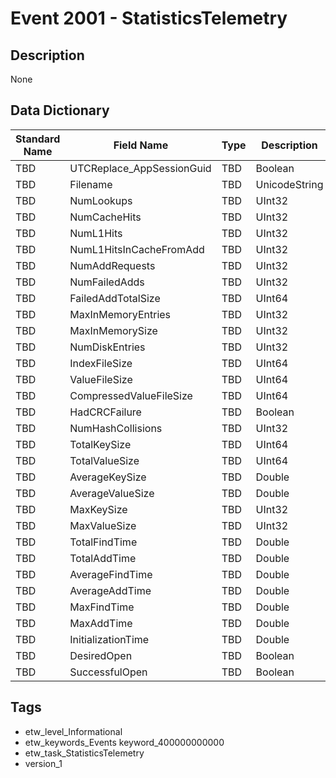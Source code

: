 # Event 2001 - StatisticsTelemetry

## Description
None

## Data Dictionary
|Standard Name|Field Name|Type|Description|Sample Value|
|---|---|---|---|---|
|TBD|UTCReplace_AppSessionGuid|TBD|Boolean|None|None|
|TBD|Filename|TBD|UnicodeString|None|None|
|TBD|NumLookups|TBD|UInt32|None|None|
|TBD|NumCacheHits|TBD|UInt32|None|None|
|TBD|NumL1Hits|TBD|UInt32|None|None|
|TBD|NumL1HitsInCacheFromAdd|TBD|UInt32|None|None|
|TBD|NumAddRequests|TBD|UInt32|None|None|
|TBD|NumFailedAdds|TBD|UInt32|None|None|
|TBD|FailedAddTotalSize|TBD|UInt64|None|None|
|TBD|MaxInMemoryEntries|TBD|UInt32|None|None|
|TBD|MaxInMemorySize|TBD|UInt32|None|None|
|TBD|NumDiskEntries|TBD|UInt32|None|None|
|TBD|IndexFileSize|TBD|UInt64|None|None|
|TBD|ValueFileSize|TBD|UInt64|None|None|
|TBD|CompressedValueFileSize|TBD|UInt64|None|None|
|TBD|HadCRCFailure|TBD|Boolean|None|None|
|TBD|NumHashCollisions|TBD|UInt32|None|None|
|TBD|TotalKeySize|TBD|UInt64|None|None|
|TBD|TotalValueSize|TBD|UInt64|None|None|
|TBD|AverageKeySize|TBD|Double|None|None|
|TBD|AverageValueSize|TBD|Double|None|None|
|TBD|MaxKeySize|TBD|UInt32|None|None|
|TBD|MaxValueSize|TBD|UInt32|None|None|
|TBD|TotalFindTime|TBD|Double|None|None|
|TBD|TotalAddTime|TBD|Double|None|None|
|TBD|AverageFindTime|TBD|Double|None|None|
|TBD|AverageAddTime|TBD|Double|None|None|
|TBD|MaxFindTime|TBD|Double|None|None|
|TBD|MaxAddTime|TBD|Double|None|None|
|TBD|InitializationTime|TBD|Double|None|None|
|TBD|DesiredOpen|TBD|Boolean|None|None|
|TBD|SuccessfulOpen|TBD|Boolean|None|None|

## Tags
* etw_level_Informational
* etw_keywords_Events keyword_400000000000
* etw_task_StatisticsTelemetry
* version_1